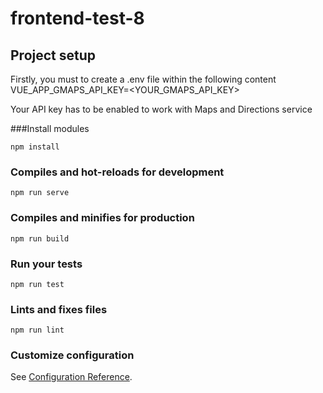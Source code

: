 # frontend-test-8

## Project setup

Firstly, you must to create a .env file within the following content
VUE_APP_GMAPS_API_KEY=<YOUR_GMAPS_API_KEY>

Your API key has to be enabled to work with Maps and Directions service

###Install modules
```
npm install
```

### Compiles and hot-reloads for development
```
npm run serve
```

### Compiles and minifies for production
```
npm run build
```

### Run your tests
```
npm run test
```

### Lints and fixes files
```
npm run lint
```

### Customize configuration
See [Configuration Reference](https://cli.vuejs.org/config/).
